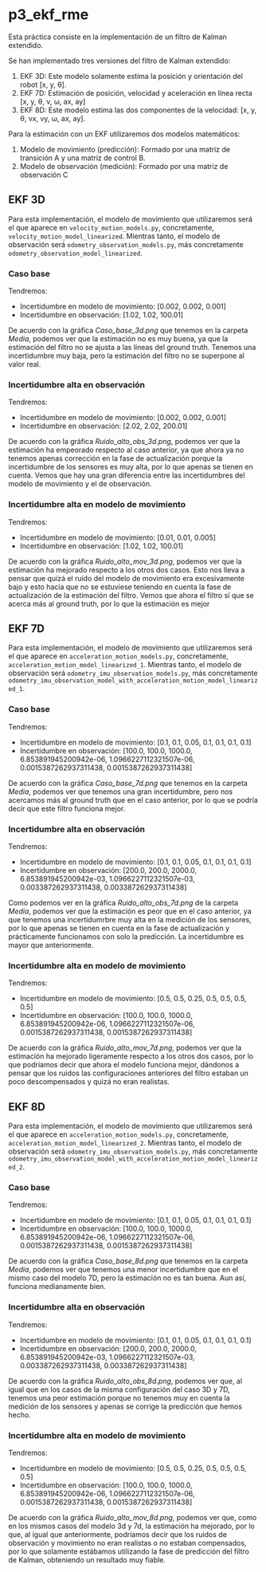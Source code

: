 # p3_ekf_rme

Esta práctica consiste en la implementación de un filtro de Kalman extendido. 

Se han implementado tres versiones del filtro de Kalman extendido:
  1. EKF 3D: Este modelo solamente estima la posición y orientación del robot [x, y, θ].
  2. EKF 7D: Estimación de posición, velocidad y aceleración en línea recta [x, y, θ, v, ω, ax, ay]
  3. EKF 8D: Este modelo estima las dos componentes de la velocidad: [x, y, θ, vx, vy, ω, ax, ay].

Para la estimación con un EKF utilizaremos dos modelos matemáticos:
1. Modelo de movimiento (predicción): Formado por una matriz de transición A y una matriz de control B.
2. Modelo de observación (medición): Formado por una matriz de observación C


## EKF 3D
Para esta implementación, el modelo de movimiento que utilizaremos será el que aparece en `velocity_motion_models.py`, concretamente, `velocity_motion_model_linearized`. Mientras tanto, el modelo de observación será `odometry_observation_models.py`, más concretamente `odometry_observation_model_linearized`.

### Caso base
Tendremos: 
- Incertidumbre en modelo de movimiento: [0.002, 0.002, 0.001] 
- Incertidumbre en observación: [1.02, 1.02, 100.01]

De acuerdo con la gráfica _Caso_base_3d.png_ que tenemos en la carpeta _Media_, podemos ver que la estimación no es muy buena, ya que la estimación del filtro no se ajusta a las líneas del ground truth. Tenemos una incertidumbre muy baja, pero la estimación del filtro no se superpone al valor real.

### Incertidumbre alta en observación
Tendremos: 
- Incertidumbre en modelo de movimiento: [0.002, 0.002, 0.001] 
- Incertidumbre en observación: [2.02, 2.02, 200.01]

De acuerdo con la gráfica _Ruido_alto_obs_3d.png_, podemos ver que la estimación ha empeorado respecto al caso anterior, ya que ahora ya no tenemos apenas corrección en la fase de actualización porque la incertidumbre de los sensores es muy alta, por lo que apenas se tienen en cuenta. Vemos que hay una gran diferencia entre las incertidumbres del modelo de movimiento y el de observación. 

### Incertidumbre alta en modelo de movimiento
Tendremos: 
- Incertidumbre en modelo de movimiento: [0.01, 0.01, 0.005] 
- Incertidumbre en observación: [1.02, 1.02, 100.01]

De acuerdo con la gráfica _Ruido_alto_mov_3d.png_, podemos ver que la estimación ha mejorado respecto a los otros dos casos. Esto nos lleva a pensar que quizá el ruido del modelo de movimiento era excesivamente bajo y esto hacía que no se estuviese teniendo en cuenta la fase de actualización de la estimación del filtro. Vemos que ahora el filtro sí que se acerca más al ground truth, por lo que la estimación es mejor


## EKF 7D
Para esta implementación, el modelo de movimiento que utilizaremos será el que aparece en `acceleration_motion_models.py`, concretamente, `acceleration_motion_model_linearized_1`. Mientras tanto, el modelo de observación será `odometry_imu_observation_models.py`, más concretamente `odometry_imu_observation_model_with_acceleration_motion_model_linearized_1`.

### Caso base
Tendremos: 
- Incertidumbre en modelo de movimiento: [0.1, 0.1, 0.05, 0.1, 0.1, 0.1, 0.1]
- Incertidumbre en observación: [100.0, 100.0, 1000.0, 6.853891945200942e-06, 1.0966227112321507e-06, 0.0015387262937311438, 0.0015387262937311438]

De acuerdo con la gráfica _Caso_base_7d.png_ que tenemos en la carpeta _Media_, podemos ver que tenemos una gran incertidumbre, pero nos acercamos más al ground truth que en el caso anterior, por lo que se podría decir que este filtro funciona mejor. 

### Incertidumbre alta en observación
Tendremos: 
- Incertidumbre en modelo de movimiento: [0.1, 0.1, 0.05, 0.1, 0.1, 0.1, 0.1]
- Incertidumbre en observación: [200.0, 200.0, 2000.0, 6.853891945200942e-03, 1.0966227112321507e-03, 0.003387262937311438, 0.003387262937311438]

Como podemos ver en la gráfica _Ruido_alto_obs_7d.png_ de la carpeta _Media_, podemos ver que la estimación es peor que en el caso anterior, ya que tenemos una incertidumrbre muy alta en la medición de los sensores, por lo que apenas se tienen en cuenta en la fase de actualización y prácticamente funcionamos con solo la predicción. La incertidumbre es mayor que anteriormente. 

### Incertidumbre alta en modelo de movimiento
Tendremos: 
- Incertidumbre en modelo de movimiento: [0.5, 0.5, 0.25, 0.5, 0.5, 0.5, 0.5]
- Incertidumbre en observación: [100.0, 100.0, 1000.0, 6.853891945200942e-06, 1.0966227112321507e-06, 0.0015387262937311438, 0.0015387262937311438]

De acuerdo con la gráfica _Ruido_alto_mov_7d.png_, podemos ver que la estimación ha mejorado ligeramente respecto a los otros dos casos, por lo que podríamos decir que ahora el modelo funciona mejor, dándonos a pensar que los ruidos las configuraciones anteriores del filtro estaban un poco descompensados y quizá no eran realistas. 


## EKF 8D
Para esta implementación, el modelo de movimiento que utilizaremos será el que aparece en `acceleration_motion_models.py`, concretamente, `acceleration_motion_model_linearized_2`. Mientras tanto, el modelo de observación será `odometry_imu_observation_models.py`, más concretamente `odometry_imu_observation_model_with_acceleration_motion_model_linearized_2`.

### Caso base
Tendremos: 
- Incertidumbre en modelo de movimiento: [0.1, 0.1, 0.05, 0.1, 0.1, 0.1, 0.1]
- Incertidumbre en observación: [100.0, 100.0, 1000.0, 6.853891945200942e-06, 1.0966227112321507e-06, 0.0015387262937311438, 0.0015387262937311438]

De acuerdo con la gráfica _Caso_base_8d.png_ que tenemos en la carpeta _Media_, podemos ver que tenemos una menor incertidumbre que en el mismo caso del modelo 7D, pero la estimación no es tan buena. Aun así, funciona medianamente bien. 

### Incertidumbre alta en observación
Tendremos: 
- Incertidumbre en modelo de movimiento: [0.1, 0.1, 0.05, 0.1, 0.1, 0.1, 0.1]
- Incertidumbre en observación: [200.0, 200.0, 2000.0, 6.853891945200942e-03, 1.0966227112321507e-03, 0.003387262937311438, 0.003387262937311438]

De acuerdo con la gráfica _Ruido_alto_obs_8d.png_, podemos ver que, al igual que en los casos de la misma configuración del caso 3D y 7D, tenemos una peor estimación porque no tenemos muy en cuenta la medición de los sensores y apenas se corrige la predicción que hemos hecho. 

### Incertidumbre alta en modelo de movimiento
Tendremos: 
- Incertidumbre en modelo de movimiento: [0.5, 0.5, 0.25, 0.5, 0.5, 0.5, 0.5]
- Incertidumbre en observación: [100.0, 100.0, 1000.0, 6.853891945200942e-06, 1.0966227112321507e-06, 0.0015387262937311438, 0.0015387262937311438]

De acuerdo con la gráfica _Ruido_alto_mov_8d.png_, podemos ver que, como en los mismos casos del modelo 3d y 7d, la estimación ha mejorado, por lo que, al igual que anteriormente, podríamos decir que los ruidos de observación y movimiento no eran realistas o no estaban compensados, por lo que solamente estábamos utilizando la fase de predicción del filtro de Kalman, obteniendo un resultado muy fiable. 
